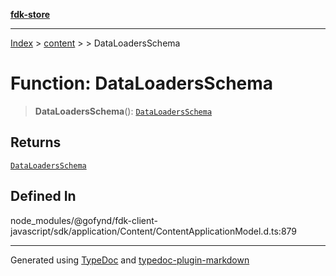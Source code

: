 [**fdk-store**](../../../README.md)
***

[Index](../../../API.md) > [content](../../README.md) > [<internal>](../README.md) > DataLoadersSchema

# Function: DataLoadersSchema

> **DataLoadersSchema**(): [`DataLoadersSchema`](../type-aliases/type-alias.DataLoadersSchema.md)

## Returns

[`DataLoadersSchema`](../type-aliases/type-alias.DataLoadersSchema.md)

## Defined In

node\_modules/@gofynd/fdk-client-javascript/sdk/application/Content/ContentApplicationModel.d.ts:879

***
Generated using [TypeDoc](https://typedoc.org/) and [typedoc-plugin-markdown](https://www.npmjs.com/package/typedoc-plugin-markdown)
